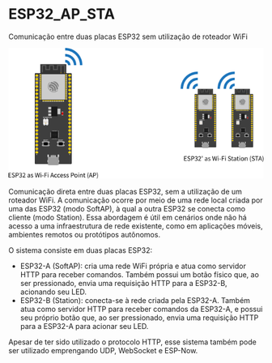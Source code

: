 # ESP32_AP_STA
Comunicação entre duas placas ESP32 sem utilização de roteador WiFi

<img src="wifi_esp32_ap.png" alt="imagem" />

Comunicação direta entre duas placas ESP32, sem a utilização de um roteador WiFi. A comunicação ocorre por meio de uma rede local criada por uma das ESP32 (modo SoftAP), à qual a outra ESP32 se conecta como cliente
(modo Station). Essa abordagem é útil em cenários onde não há acesso a uma infraestrutura de rede existente, como em aplicações móveis, ambientes remotos ou protótipos autônomos.

O sistema consiste em duas placas ESP32:
- ESP32-A (SoftAP): cria uma rede WiFi própria e atua como servidor HTTP para receber comandos. Também possui um botão físico que, ao ser pressionado, envia uma requisição HTTP para a ESP32-B, acionando seu LED.
- ESP32-B (Station): conecta-se à rede criada pela ESP32-A. Também atua como servidor HTTP para receber comandos da ESP32-A, e possui seu próprio botão que, ao ser pressionado, envia uma requisição HTTP para a ESP32-A para acionar seu LED.

Apesar de ter sido utilizado o protocolo HTTP, esse sistema também pode ser utilizado emprengando UDP, WebSocket e ESP-Now.
